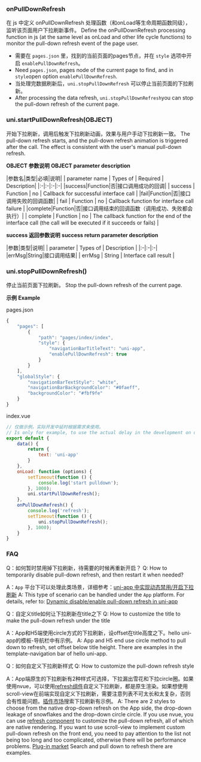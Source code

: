 ### onPullDownRefresh
在 js 中定义 onPullDownRefresh 处理函数（和onLoad等生命周期函数同级），监听该页面用户下拉刷新事件。
Define the onPullDownRefresh processing function in js (at the same level as onLoad and other life cycle functions) to monitor the pull-down refresh event of the page user.

- 需要在 ``pages.json`` 里，找到的当前页面的pages节点，并在 ``style`` 选项中开启 ``enablePullDownRefresh``。
- Need `pages.json`, pages node of the current page to find, and in `style`open option `enablePullDownRefresh`.
- 当处理完数据刷新后，``uni.stopPullDownRefresh`` 可以停止当前页面的下拉刷新。
- After processing the data refresh, `uni.stopPullDownRefresh`you can stop the pull-down refresh of the current page.

### uni.startPullDownRefresh(OBJECT)
开始下拉刷新，调用后触发下拉刷新动画，效果与用户手动下拉刷新一致。
The pull-down refresh starts, and the pull-down refresh animation is triggered after the call. The effect is consistent with the user's manual pull-down refresh.

**OBJECT 参数说明**
**OBJECT parameter description**

|参数名|类型|必填|说明|
| parameter name | Types of | Required | Description|
|:-|:-|:-|:-|
|success|Function|否|接口调用成功的回调|
| success        | Function | no       | Callback for successful interface call                    |
|fail|Function|否|接口调用失败的回调函数|
| fail           | Function | no       | Callback function for interface call failure              |
|complete|Function|否|接口调用结束的回调函数（调用成功、失败都会执行）|
| complete       | Function | no       | The callback function for the end of the interface call (the call will be executed if it succeeds or fails) |

**success 返回参数说明**
**success return parameter description**

|参数|类型|说明|
| parameter | Types of | Description           |
|:-|:-|:-|
|errMsg|String|接口调用结果|
| errMsg    | String   | Interface call result |

### uni.stopPullDownRefresh()
停止当前页面下拉刷新。
Stop the pull-down refresh of the current page.

**示例**
**Example**

pages.json

```javascript
{
    "pages": [
        {
        	"path": "pages/index/index",
        	"style": {
        		"navigationBarTitleText": "uni-app",
        		"enablePullDownRefresh": true
        	}
        }
    ],
    "globalStyle": {
    	"navigationBarTextStyle": "white",
    	"navigationBarBackgroundColor": "#0faeff",
    	"backgroundColor": "#fbf9fe"
    }
}
```

index.vue
```javascript
// 仅做示例，实际开发中延时根据需求来使用。
// Is only for example, to use the actual delay in the development on demand
export default {
	data() {
		return {
			text: 'uni-app'
		}
	},
	onLoad: function (options) {
		setTimeout(function () {
			console.log('start pulldown');
		}, 1000);
		uni.startPullDownRefresh();
	},
	onPullDownRefresh() {
		console.log('refresh');
		setTimeout(function () {
			uni.stopPullDownRefresh();
		}, 1000);
	}
}
```


### FAQ
Q：如何暂时禁用掉下拉刷新，待需要的时候再重新开启？
Q: How to temporarily disable pull-down refresh, and then restart it when needed?

A：`App` 平台下可以处理此类场景，详细参考：[uni-app 中实现动态禁用/开启下拉刷新](https://ask.dcloud.net.cn/article/35134)
A: This type of scenario can be handled under the `App` platform. For details, refer to: [Dynamic disable/enable pull-down refresh in uni-app](https://ask.dcloud.net.cn/article/35134)

Q：自定义title如何让下拉刷新在title之下
Q: How to customize the title to make the pull-down refresh under the title

A：App和H5端使用circle方式的下拉刷新，设offset在title高度之下。hello uni-app的模板-导航栏中有示例。
A: App and H5 end use circle method to pull down to refresh, set offset below title height. There are examples in the template-navigation bar of hello uni-app.

Q：如何自定义下拉刷新样式
Q: How to customize the pull-down refresh style

A：App端原生的下拉刷新有2种样式可选择，下拉漏出雪花和下拉circle圈。如果使用nvue，可以使用[refresh组件](https://uniapp.dcloud.io/component/refresh)自定义下拉刷新，都是原生渲染。如果想使用scroll-view在前端实现自定义下拉刷新，需要注意列表不可太长和太复杂，否则会有性能问题。[插件市场](https://ext.dcloud.net.cn/)搜索下拉刷新有示例。
A: There are 2 styles to choose from the native drop-down refresh on the App side, the drop-down leakage of snowflakes and the drop-down circle circle. If you use nvue, you can use [refresh component](https://uniapp.dcloud.io/component/refresh) to customize the pull-down refresh, all of which are native rendering. If you want to use scroll-view to implement custom pull-down refresh on the front end, you need to pay attention to the list not being too long and too complicated, otherwise there will be performance problems. [Plug-in market](https://ext.dcloud.net.cn/) Search and pull down to refresh there are examples.
